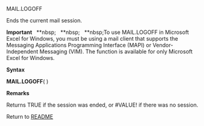 MAIL.LOGOFF

Ends the current mail session.

**Important**&nbsp;&nbsp;&nbsp;**nbsp;&nbsp;&nbsp;&nbsp;**nbsp;&nbsp;&nbsp;&nbsp;**nbsp;To use MAIL.LOGOFF in Microsoft Excel for
Windows, you must be using a mail client that supports the Messaging
Applications Programming Interface (MAPI) or Vendor-Independent
Messaging (VIM). The function is available for only Microsoft Excel for
Windows.

**Syntax**

**MAIL.LOGOFF**( )

**Remarks**

Returns TRUE if the session was ended, or \#VALUE\! if there was no
session.



Return to [README](README.md)

